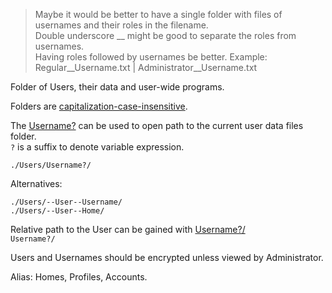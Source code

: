 > Maybe it would be better to have a single folder with files of usernames and their roles in the filename.   
> Double underscore __ might be good to separate the roles from usernames.  
>  Having roles followed by usernames be better. Example: Regular__Username.txt | Administrator__Username.txt



Folder of Users, their data and user-wide programs.

Folders are [capitalization-case-insensitive][0].

[0]: https://en.wikipedia.org/wiki/Case_sensitivity

The [Username?]() can be used to open path to the current user data files folder.  
`?` is a suffix to denote variable expression.

`./Users/Username?/`

Alternatives:
```
./Users/--User--Username/
./Users/--User--Home/
```

Relative path to the User can be gained with [Username?/]()  
`Username?/`

Users and Usernames should be encrypted unless viewed by Administrator.

Alias: Homes, Profiles, Accounts.

